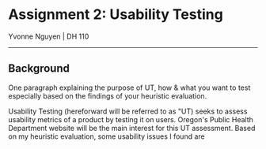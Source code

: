 # Assignment 2: Usability Testing

Yvonne Nguyen | DH 110

---------

## Background

One paragraph explaining the purpose of UT, 
how 
& what you want to test especially based on the findings of your heuristic evaluation.

Usability Testing (hereforward will be referred to as "UT) seeks to assess usability metrics of a product by testing it on users. Oregon's Public Health Department website will be the main interest for this UT assessment. Based on my heuristic evaluation, some usability issues I found are
